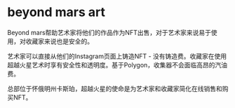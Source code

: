 # 

# beyond mars art

Beyond mars帮助艺术家将他们的作品作为NFT出售，对于艺术家来说易于使用，对收藏家来说也是安全的。

艺术家可以直接从他们的Instagram页面上铸造NFT - 没有铸造费。收藏家在使用超越火星艺术时享有安全性和透明度。基于Polygon，收集器不会面临高昂的汽油费。

总部位于怀俄明州卡斯珀，超越火星的使命是为艺术家和收藏家简化在线销售和购买NFT。

